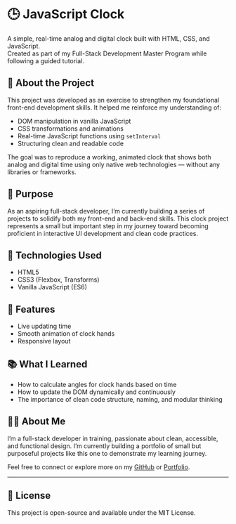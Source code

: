 # 🕒 JavaScript Clock

A simple, real-time analog and digital clock built with HTML, CSS, and JavaScript.  
Created as part of my Full-Stack Development Master Program while following a guided tutorial.

## 📌 About the Project

This project was developed as an exercise to strengthen my foundational front-end development skills. It helped me reinforce my understanding of:

- DOM manipulation in vanilla JavaScript
- CSS transformations and animations
- Real-time JavaScript functions using `setInterval`
- Structuring clean and readable code

The goal was to reproduce a working, animated clock that shows both analog and digital time using only native web technologies — without any libraries or frameworks.

## 🎯 Purpose

As an aspiring full-stack developer, I’m currently building a series of projects to solidify both my front-end and back-end skills. This clock project represents a small but important step in my journey toward becoming proficient in interactive UI development and clean code practices.

## 🔧 Technologies Used

- HTML5
- CSS3 (Flexbox, Transforms)
- Vanilla JavaScript (ES6)

## 🚀 Features

- Live updating time
- Smooth animation of clock hands
- Responsive layout

## 📚 What I Learned

- How to calculate angles for clock hands based on time
- How to update the DOM dynamically and continuously
- The importance of clean code structure, naming, and modular thinking


## 🙋‍♂️ About Me

I’m a full-stack developer in training, passionate about clean, accessible, and functional design. I’m currently building a portfolio of small but purposeful projects like this one to demonstrate my learning journey.

Feel free to connect or explore more on my [GitHub](https://github.com/NicolaRo) or [Portfolio](https://NicolaRo.github.io).

---

## 📄 License

This project is open-source and available under the MIT License.

